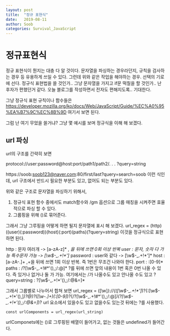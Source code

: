 ```yaml
---
layout: post
title:  "정규 표현식"
date:   2019-08-11
author: Soob
categories: Survival_JavaScript
---
```


정규표현식
=======================

정규 표현식이 뭔지는 대충 다 알 것이다.
문자열을 파싱하는 경우라던지, 규칙을 검사하는 경우 등 유용하게 쓰일 수 있다.
그런데 위와 같은 작업을 해야하는 경우. 선택의 기로에 선다.
정규식 표현법을 쓸 것인가.. 그냥 문자열을 가지고 if문 떡칠을 할 것인가..
난 후자가 편했던거 같다.
오늘 블로그를 작성하면서 전자도 편해지도록.. 기대한다.

그냥 정규식 표현 규칙이나 함수들은 
https://developer.mozilla.org/ko/docs/Web/JavaScript/Guide/%EC%A0%95%EA%B7%9C%EC%8B%9D 
여기서 보면 된다.

그럼 난 여기 무었을 쓸거냐?
그냥 몇 예시를 보며 정규식을 이해 해 보겠다.

## url 파싱

url의 구조를 간략히 보면

protocol://user:password@host:port/path1/path2/. . . ?query=string

https://soob:soob123@naver.com:80/first/last?query=search=soob
이런 식인데, url 구조에서 반드시 필요한 부분도 있고, 없어도 되는 부분도 있다.

위와 같은 구조로 문자열을 파싱하기 위해서, 
1. 정규식 표현 함수 중에서도 match함수와  /gm 옵션으로 그룹 매칭을 시켜주면 효율적으로 파싱 할 수 있다.
2. 그룹핑을 위해 ()로 묶어준다.

그래서 그냥 그루핑을 어떻게 하면 될지 문자열에 표시 해 보겠다.
url_regex = (http)((user)(:password))(host)(:port)(paths)(?query=string)
이것을 정규식으로 표현하면 된다.


http : 문자 여러개 -> [a-zA-z]*  , *을 뒤에 쓰면 0회 이상 반복
user : 문자, 숫자 다 가능 특수문자 가능 -> [\w\$\-\_\.\+\!\*\']*
password : user와 같다 -> [\w\$\-\_\.\+\!\*\']*
host : [a-zA\-\.]+  ,+을 뒤에 쓰면 1회 이상 반복. 즉 1번은 무조건 나와야 한다.
port : :[0-9]*
paths : \/?[\w\$\-\_\.\+\!\#\*\'\(\)\,\;\/\:\@]*  ?를 뒤에 쓰면 앞의 내용이 1번 혹은 0번 나올 수 있다. 즉 있거나 없거나 둘 가 가능. 여기에서는 /가 나올수도 있고 안나올 수도 있고
?query=string : \?[\w\$\-\_\.\+\!\*\'\(\)\,\;\/\:\@\&\=]*

그래서 그룹별로 나누어서 합쳐 보면
url_regex = ([\w]*)\:\/\/(([\w\$\-\_\.\+\!\*\']*)?(\:[\w\$\-\_\.\+\!\*\'\(\)\,]*)?\@)?([\w\-\.]+)(\:[0-9]*)?(\/?[\w\$\-\_\.\+\!\#\*\'\(\)\,\;\/\:\@]*)(\?[\w\$\-\_\.\+\!\*\'\(\)\,\;\/\:\@\&\=]*)?
url 요소에서 있을수도 있고 없을수도 있는것 뒤에는 ?를 사용했다.
```
const urlComponents = url_regex(url_string)
```
urlComponets에는 ()로 그루핑된 배열이 들어가고, 없는 것들은 undefined가 들어간다.



